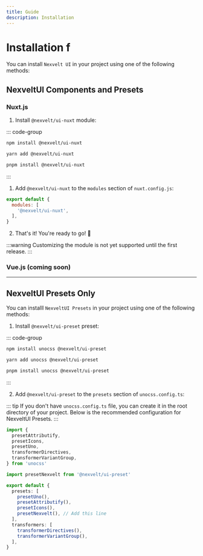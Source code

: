 ```yaml
---
title: Guide
description: Installation
---
```


# Installation f

You can install `Nexvelt UI` in your project using one of the following methods:

## NexveltUI Components and Presets

### Nuxt.js

1. Install `@nexvelt/ui-nuxt` module:

::: code-group

```bash [npm]
npm install @nexvelt/ui-nuxt 
```

```bash [yarn]
yarn add @nexvelt/ui-nuxt 
```
  
```bash [pnpm]
pnpm install @nexvelt/ui-nuxt 
```

:::

1. Add `@nexvelt/ui-nuxt` to the `modules` section of `nuxt.config.js`:

```js
export default {
  modules: [
    '@nexvelt/ui-nuxt',
  ],
}
```

2. That's it! You're ready to go! 🚀

:::warning
Customizing the module is not yet supported until the first release. 
:::

### Vue.js (coming soon)

---

## NexveltUI Presets Only

You can installl `NexveltUI Presets` in your project using one of the following methods:

1. Install `@nexvelt/ui-preset` preset:

::: code-group

```bash [npm]
npm install unocss @nexvelt/ui-preset  
```

```bash [yarn]
yarn add unocss @nexvelt/ui-preset 
```
  
```bash [pnpm]
pnpm install unocss @nexvelt/ui-preset 
```

:::

2.  Add `@nexvelt/ui-preset` to the `presets` section of `unocss.config.ts`:

::: tip
If you don't have `unocss.config.ts` file, you can create it in the root directory of your project. Below is the recommended configuration for NexveltUI Presets.
:::

```ts
import {
  presetAttributify,
  presetIcons,
  presetUno,
  transformerDirectives,
  transformerVariantGroup,
} from 'unocss'

import presetNexvelt from '@nexvelt/ui-preset'

export default {
  presets: [
    presetUno(),
    presetAttributify(),
    presetIcons(),
    presetNexvelt(), // Add this line
  ],
  transformers: [
    transformerDirectives(),
    transformerVariantGroup(),
  ],
}
```
